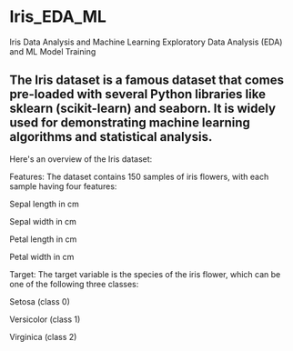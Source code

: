 # Iris_EDA_ML
Iris Data Analysis and Machine Learning Exploratory Data Analysis (EDA) and ML Model Training

## The Iris dataset is a famous dataset that comes pre-loaded with several Python libraries like sklearn (scikit-learn) and seaborn. It is widely used for demonstrating machine learning algorithms and statistical analysis.

Here's an overview of the Iris dataset:

Features: The dataset contains 150 samples of iris flowers, with each sample having four features:

Sepal length in cm

Sepal width in cm

Petal length in cm

Petal width in cm

Target: The target variable is the species of the iris flower, which can be one of the following three classes:

Setosa (class 0)

Versicolor (class 1)

Virginica (class 2)
